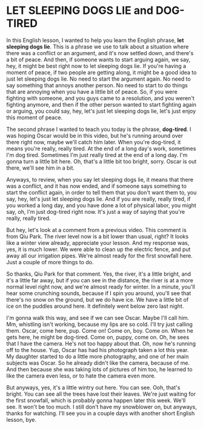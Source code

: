 # LET SLEEPING DOGS LIE and DOG-TIRED

In this English lesson, I wanted to help you learn the English phrase, **let sleeping dogs lie**. This is a phrase we use to talk about a situation where there was a conflict or an argument, and it's now settled down, and there's a bit of peace. And then, if someone wants to start arguing again, we say, hey, it might be best right now to let sleeping dogs lie. If you're having a moment of peace, if two people are getting along, it might be a good idea to just let sleeping dogs lie. No need to start the argument again. No need to say something that annoys another person. No need to start to do things that are annoying when you have a little bit of peace. So, if you were fighting with someone, and you guys came to a resolution, and you weren't fighting anymore, and then if the other person wanted to start fighting again or arguing, you could say, hey, let's just let sleeping dogs lie, let's just enjoy this moment of peace.

The second phrase I wanted to teach you today is the phrase, **dog-tired**. I was hoping Oscar would be in this video, but he's running around over there right now, maybe we'll catch him later. When you're dog-tired, it means you're really, really tired. At the end of a long day's work, sometimes I'm dog tired. Sometimes I'm just really tired at the end of a long day. I'm gonna turn a little bit here. Oh, that's a little bit too bright, sorry. Oscar is out there, we'll see him in a bit.

Anyways, to review, when you say let sleeping dogs lie, it means that there was a conflict, and it has now ended, and if someone says something to start the conflict again, in order to tell them that you don't want them to, you say, hey, let's just let sleeping dogs lie. And if you are really, really tired, if you worked a long day, and you have done a lot of physical labor, you might say, oh, I'm just dog-tired right now. It's just a way of saying that you're really, really tired.

But hey, let's look at a comment from a previous video. This comment is from Qiu Park. The river level now is a bit lower than usual, right? It looks like a winter view already, appreciate your lesson. And my response was, yes, it is much lower. We were able to clean up the electric fence, and put away all our irrigation pipes. We're almost ready for the first snowfall here. Just a couple of more things to do.

So thanks, Qiu Park for that comment. Yes, the river, it's a little bright, and it's a little far away, but if you can see in the distance, the river is at a more normal level right now, and we're almost ready for winter. In a minute, you'll hear some crunching sounds, because if I spin you around, you'll see that there's no snow on the ground, but we do have ice. We have a little bit of ice on the puddles around here. It definitely went below zero last night.

I'm gonna walk this way, and see if we can see Oscar. Maybe I'll call him. Mm, whistling isn't working, because my lips are so cold. I'll try just calling them. Oscar, come here, pup. Come on! Come on, boy. Come on. When he gets here, he might be dog-tired. Come on, puppy, come on. Oh, he sees that I have the camera. He's not too happy about that. Oh, now he's running off to the house. Yup, Oscar has had his photograph taken a lot this year. My daughter started to do a little more photography, and one of her main subjects was Oscar. So he already didn't like the camera, because of me. And then because she was taking lots of pictures of him too, he learned to like the camera even less, or to hate the camera even more.

But anyways, yes, it's a little wintry out here. You can see. Ooh, that's bright. You can see all the trees have lost their leaves. We're just waiting for the first snowfall, which is probably gonna happen later this week. We'll see. It won't be too much. I still don't have my snowblower on, but anyways, thanks for watching. I'll see you in a couple days with another short English lesson, bye.
